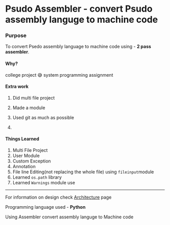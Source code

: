 # Psudo Assembler - convert Psudo assembly languge to machine code

### Purpose

To convert Psedo assembly language to machine code using - **2 pass assembler**.

#### Why?

college project :sweat_smile: system programming assignment

#### Extra work

1. Did multi file project

2. Made a module

3. Used git as much as possible

4. 


#### Things Learned

1. Multi File Project
2. User Module
3. Custom Exception
4. Annotation
5. File line Editing(not replacing the whole file) using `fileinput`module
6. Learned `os.path` library
7. Learned `Warnings` module use



---

For information on design check [Architecture](/Assembler%20Architecture.md) page

Programming language used - **Python**

Using Assembler convert assembly languge to Machine code